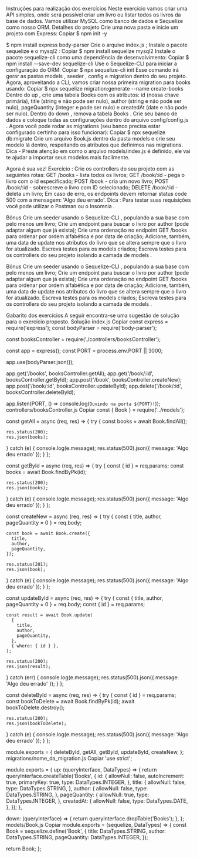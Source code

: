 Instruções para realização dos exercícios
Neste exercício vamos criar uma API simples, onde será possível criar um livro ou listar todos os livros da base de dados. Vamos utilizar MySQL como banco de dados e Sequelize como nosso ORM.
Detalhes do projeto
Crie uma nova pasta e inicie um projeto com Express:
Copiar
$ npm init -y

$ npm install express body-parser
Crie o arquivo index.js ;
Instale o pacote sequelize e o mysql2 :
Copiar
$ npm install sequelize mysql2
Instale o pacote sequelize-cli como uma dependência de desenvolvimento:
Copiar
$ npm install --save-dev sequelize-cli
Use o Sequelize-CLI para iniciar a configuração do ORM:
Copiar
$ npx sequelize-cli init
Esse comando irá gerar as pastas models , seeder , config e migration dentro do seu projeto.
Agora, aproveitando a CLI, vamos criar nossa primeira migration para books usando:
Copiar
$ npx sequelize migration:generate --name create-books
Dentro do up , crie uma tabela Books com os atributos: id (nossa chave primária), title (string e não pode ser nulo), author (string e não pode ser nulo), pageQuantity (integer e pode ser nulo) e createdAt (date e não pode ser nulo).
Dentro do down , remova a tabela Books .
Crie seu banco de dados e coloque todas as configurações dentro do arquivo config/config.js .
Agora você pode rodar as migrations (seu banco precisa estar configurado certinho para isso funcionar):
Copiar
$ npx sequelize db:migrate
Crie um arquivo Book.js dentro da pasta models e crie seu modelo lá dentro, respeitando os atributos que definimos nas migrations.
Dica - Preste atenção em como o arquivo models/index.js é definido, ele vai te ajudar a importar seus modelos mais facilmente.

Agora é sua vez!
Exercício : Crie os controllers do seu projeto com as seguintes rotas:
GET /books - lista todos os livros;
GET /book/:id - pega o livro com o id especificado;
POST /book - cria um novo livro;
POST /book/:id - sobrescreve o livro com ID selecionado;
DELETE /book/:id - deleta um livro;
Em caso de erro, os endpoints devem retornar status code 500 com a mensagem: 'Algo deu errado'.
Dica : Para testar suas requisições você pode utilizar o Postman ou o Insomnia .

Bônus
Crie um seeder usando o Sequelize-CLI , populando a sua base com pelo menos um livro;
Crie um endpoint para buscar o livro por author (pode adaptar algum que já exista);
Crie uma ordenação no endpoint GET /books para ordenar por ordem alfabética e por data de criação;
Adicione, também, uma data de update nos atributos do livro que se altera sempre que o livro for atualizado.
Escreva testes para os models criados;
Escreva testes para os controllers do seu projeto isolando a camada de models .



Bônus
Crie um seeder usando o Sequelize-CLI , populando a sua base com pelo menos um livro;
Crie um endpoint para buscar o livro por author (pode adaptar algum que já exista);
Crie uma ordenação no endpoint GET /books para ordenar por ordem alfabética e por data de criação;
Adicione, também, uma data de update nos atributos do livro que se altera sempre que o livro for atualizado.
Escreva testes para os models criados;
Escreva testes para os controllers do seu projeto isolando a camada de models .

Gabarito dos exercícios
A seguir encontra-se uma sugestão de solução para o exercício proposto.
Solução
index.js
Copiar
const express = require('express');
const bodyParser = require('body-parser');

const booksController = require('./controllers/booksController');

const app = express();
const PORT = process.env.PORT || 3000;

app.use(bodyParser.json());

app.get('/books', booksController.getAll);
app.get('/book/:id', booksController.getById);
app.post('/book', booksController.createNew);
app.post('/book/:id', booksController.updateById);
app.delete('/book/:id', booksController.deleteById);

app.listen(PORT, () => console.log(`Ouvindo na porta ${PORT}!`));
controllers/booksController.js
Copiar
const { Book } = require('../models');

const getAll = async (req, res) => {
  try {
    const books = await Book.findAll();

    res.status(200);
    res.json(books);
  } catch (e) {
    console.log(e.message);
    res.status(500).json({ message: 'Algo deu errado' });
  }
};

const getById = async (req, res) => {
  try {
    const { id } = req.params;
    const books = await Book.findByPk(id);

    res.status(200);
    res.json(books);
  } catch (e) {
    console.log(e.message);
    res.status(500).json({ message: 'Algo deu errado' });
  }
};

const createNew = async (req, res) => {
  try {
    const { title, author, pageQuantity = 0 } = req.body;

    const book = await Book.create({
      title,
      author,
      pageQuantity,
    });

    res.status(201);
    res.json(book);
  } catch (e) {
    console.log(e.message);
    res.status(500).json({ message: 'Algo deu errado' });
  }
};

const updateById = async (req, res) => {
  try {
    const { title, author, pageQuantity = 0 } = req.body;
    const { id } =  req.params;

    const result = await Book.update(
      {
        title,
        author,
        pageQuantity,
      },
      { where: { id } },
    );

    res.status(200);
    res.json(result);
  } catch (err) {
    console.log(e.message);
    res.status(500).json({ message: 'Algo deu errado' });
  }
};

const deleteById = async (req, res) => {
  try {
    const { id } = req.params;
    const bookToDelete = await Book.findByPk(id);
    await bookToDelete.destroy();

    res.status(200);
    res.json(bookToDelete);
  } catch (e) {
    console.log(e.message);
    res.status(500).json({ message: 'Algo deu errado' });
  }
};

module.exports = {
  deleteById,
  getAll,
  getById,
  updateById,
  createNew,
};
migrations/nome_da_migration.js
Copiar
'use strict';

module.exports = {
  up: (queryInterface, DataTypes) => {
    return queryInterface.createTable('Books', {
      id: {
        allowNull: false,
        autoIncrement: true,
        primaryKey: true,
        type: DataTypes.INTEGER,
      },
      title: {
        allowNull: false,
        type: DataTypes.STRING,
      },
      author: {
        allowNull: false,
        type: DataTypes.STRING,
      },
      pageQuantity: {
        allowNull: true,
        type: DataTypes.INTEGER,
      },
      createdAt: {
        allowNull: false,
        type: DataTypes.DATE,
      },
    });
  },

  down: (queryInterface) => {
    return queryInterface.dropTable('Books');
  },
};
models/Book.js
Copiar
module.exports = (sequelize, DataTypes) => {
  const Book = sequelize.define('Book', {
    title: DataTypes.STRING,
    author: DataTypes.STRING,
    pageQuantity: DataTypes.INTEGER,
  });

  return Book;
};
